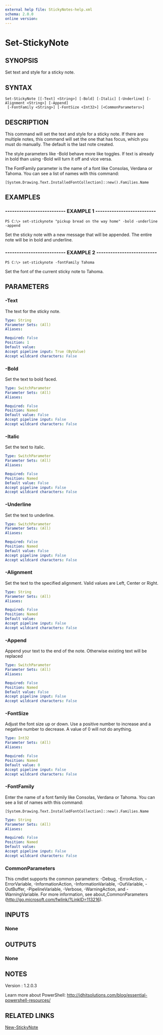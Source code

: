 ```yaml
---
external help file: StickyNotes-help.xml
schema: 2.0.0
online version: 
---
```


# Set-StickyNote
## SYNOPSIS
Set text and style for a sticky note.
## SYNTAX

```
Set-StickyNote [[-Text] <String>] [-Bold] [-Italic] [-Underline] [-Alignment <String>] [-Append]
 [-FontFamily <String>] [-FontSize <Int32>] [<CommonParameters>]
```

## DESCRIPTION
This command will set the text and style for a sticky note.
If there are multiple notes, this command will set the one that has focus, which you must do manually.
The default is the last note created.

The style parameters like -Bold behave more like toggles.
If text is already in bold than using -Bold will turn it off and vice versa.

The FontFamily parameter is the name of a font like Consolas, Verdana or Tahoma.
You can see a list of names with this command:

    [System.Drawing.Text.InstalledFontCollection]::new().Families.Name

## EXAMPLES

### -------------------------- EXAMPLE 1 --------------------------
```
PS C:\> set-stickynote "pickup bread on the way home" -bold -underline -append

```

Set the sticky note with a new message that will be appended. The entire note
will be in bold and underline.

### -------------------------- EXAMPLE 2 --------------------------
```
PS C:\> set-stickynote -fontFamily Tahoma
```

Set the font of the current sticky note to Tahoma.

## PARAMETERS

### -Text
The text for the sticky note.

```yaml
Type: String
Parameter Sets: (All)
Aliases: 

Required: False
Position: 1
Default value: 
Accept pipeline input: True (ByValue)
Accept wildcard characters: False
```

### -Bold
Set the text to bold faced.

```yaml
Type: SwitchParameter
Parameter Sets: (All)
Aliases: 

Required: False
Position: Named
Default value: False
Accept pipeline input: False
Accept wildcard characters: False
```

### -Italic
Set the text to italic.

```yaml
Type: SwitchParameter
Parameter Sets: (All)
Aliases: 

Required: False
Position: Named
Default value: False
Accept pipeline input: False
Accept wildcard characters: False
```

### -Underline
Set the text to underline.

```yaml
Type: SwitchParameter
Parameter Sets: (All)
Aliases: 

Required: False
Position: Named
Default value: False
Accept pipeline input: False
Accept wildcard characters: False
```

### -Alignment
Set the text to the specified alignment. Valid values are Left, Center or Right.

```yaml
Type: String
Parameter Sets: (All)
Aliases: 

Required: False
Position: Named
Default value: 
Accept pipeline input: False
Accept wildcard characters: False
```

### -Append
Append your text to the end of the note.
Otherwise existing text will be replaced

```yaml
Type: SwitchParameter
Parameter Sets: (All)
Aliases: 

Required: False
Position: Named
Default value: False
Accept pipeline input: False
Accept wildcard characters: False
```

### -FontSize
Adjust the font size up or down. Use a positive number to increase
and a negative number to decrease. A value of 0 will not do 
anything.

```yaml
Type: Int32
Parameter Sets: (All)
Aliases: 

Required: False
Position: Named
Default value: 0
Accept pipeline input: False
Accept wildcard characters: False
```

### -FontFamily
Enter the name of a font family like Consolas, Verdana or Tahoma.
You can see a list of names with this command:

    [System.Drawing.Text.InstalledFontCollection]::new().Families.Name

```yaml
Type: String
Parameter Sets: (All)
Aliases: 

Required: False
Position: Named
Default value: 
Accept pipeline input: False
Accept wildcard characters: False
```

### CommonParameters
This cmdlet supports the common parameters: -Debug, -ErrorAction, -ErrorVariable, -InformationAction, -InformationVariable, -OutVariable, -OutBuffer, -PipelineVariable, -Verbose, -WarningAction, and -WarningVariable. For more information, see about_CommonParameters (http://go.microsoft.com/fwlink/?LinkID=113216).
## INPUTS

### None

## OUTPUTS

### None

## NOTES
Version     : 1.2.0.3

Learn more about PowerShell:
http://jdhitsolutions.com/blog/essential-powershell-resources/
## RELATED LINKS

[New-StickyNote]()
